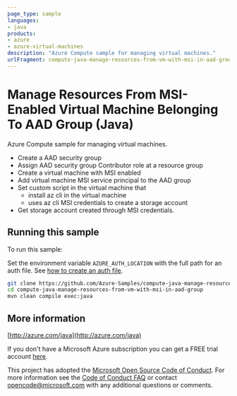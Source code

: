 ```yaml
---
page_type: sample
languages:
- java
products:
- azure
- azure-virtual-machines
description: "Azure Compute sample for managing virtual machines."
urlFragment: compute-java-manage-resources-from-vm-with-msi-in-aad-group
---
```


# Manage Resources From MSI-Enabled Virtual Machine Belonging To AAD Group (Java)

Azure Compute sample for managing virtual machines.
  
- Create a AAD security group
- Assign AAD security group Contributor role at a resource group
- Create a virtual machine with MSI enabled
- Add virtual machine MSI service principal to the AAD group
- Set custom script in the virtual machine that
     - install az cli in the virtual machine
     - uses az cli MSI credentials to create a storage account
- Get storage account created through MSI credentials.


## Running this sample

To run this sample:

Set the environment variable `AZURE_AUTH_LOCATION` with the full path for an auth file. See [how to create an auth file](https://github.com/Azure/azure-libraries-for-java/blob/master/AUTH.md).

```bash
git clone https://github.com/Azure-Samples/compute-java-manage-resources-from-vm-with-msi-in-aad-group.git
cd compute-java-manage-resources-from-vm-with-msi-in-aad-group
mvn clean compile exec:java
```

## More information

[http://azure.com/java](http://azure.com/java)

If you don't have a Microsoft Azure subscription you can get a FREE trial account [here](http://go.microsoft.com/fwlink/?LinkId=330212).

This project has adopted the [Microsoft Open Source Code of Conduct](https://opensource.microsoft.com/codeofconduct/). For more information see the [Code of Conduct FAQ](https://opensource.microsoft.com/codeofconduct/faq/) or contact [opencode@microsoft.com](mailto:opencode@microsoft.com) with any additional questions or comments.
